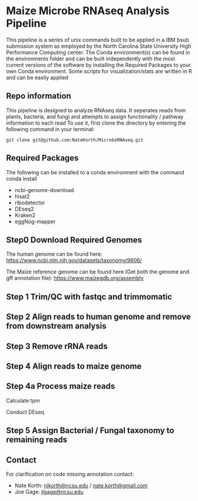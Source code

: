 # Maize Microbe RNAseq Analysis Pipeline
This pipeline is a series of unix commands built to be applied in a IBM bsub submission system as employed by the North Carolina State University High Performance Computing center. 
The Conda environment(s) can be found in the environments folder and can be built independently with the most current versions of the software by installing the Required Packages to your own Conda environment. Some scripts for visualization/stats are written in R and can be easily applied 

## Repo information
This pipeline is designed to analyze RNAseq data. It seperates reads from plants, bacteria, and fungi and attempts to assign functionality / pathway information to each read
To use it, first clone the directory by entering the following command in your terminal: 
```
git clone git@github.com:NateKorth/MicrobeRNAseq.git
```

## Required Packages
The following can be installed to a conda environment with the command conda install
* ncbi-genome-download
* hisat2
* ribodetector
* DEseq2
* Kraken2
* eggNog-mapper

## Step0 Download Required Genomes
The human genome can be found here: https://www.ncbi.nlm.nih.gov/datasets/taxonomy/9606/

The Maize reference genome can be found here (Get both the genome and gff annotation file): https://www.maizegdb.org/assembly

## Step 1 Trim/QC with fastqc and trimmomatic

## Step 2 Align reads to human genome and remove from downstream analysis

## Step 3 Remove rRNA reads

## Step 4 Align reads to maize genome

## Step 4a Process maize reads
Calculate tpm

Conduct DEseq

## Step 5 Assign Bacterial / Fungal taxonomy to remaining reads

## Contact
For clarification on code missing annotation contact:
* Nate Korth: njkorth@ncsu.edu / nate.korth@gmail.com
* Joe Gage: jlgage@ncsu.edu

